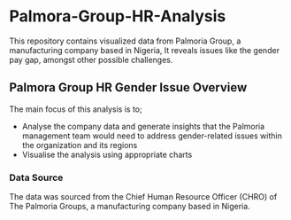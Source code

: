 # Palmora-Group-HR-Analysis
This repository contains visualized data from Palmoria Group, a manufacturing company based in Nigeria, It reveals issues like the gender pay gap, amongst other possible challenges. 

## Palmora Group HR Gender Issue Overview
The main focus of this analysis is to;
* Analyse the company data and generate insights that the Palmoria management team would need to address gender-related issues within the organization and its regions
* Visualise the analysis using appropriate charts

### Data Source
The data was sourced from the Chief Human Resource Officer (CHRO) of The Palmoria Groups, a manufacturing company based in Nigeria.


